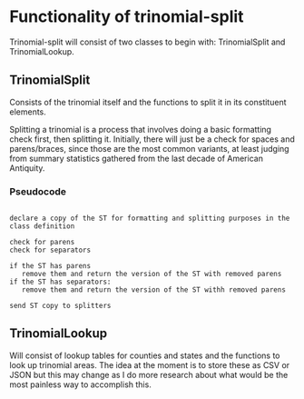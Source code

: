 # Functionality of trinomial-split

Trinomial-split will consist of two classes to begin with: TrinomialSplit and TrinomialLookup.

## TrinomialSplit

Consists of the trinomial itself and the functions to split it in its constituent elements.

Splitting a trinomial is a process that involves doing a basic formatting check first, then splitting it. Initially, there will just be a check for spaces and parens/braces, since those 
are the most common variants, at least judging from summary statistics gathered from the last decade of American Antiquity. 

### Pseudocode

```

declare a copy of the ST for formatting and splitting purposes in the class definition

check for parens
check for separators

if the ST has parens
   remove them and return the version of the ST with removed parens
if the ST has separators:
   remove them and return the version of the ST withh removed parens

send ST copy to splitters
```

## TrinomialLookup

Will consist of lookup tables for counties and states and the functions to look up trinomial areas. The idea at the moment is to store these as CSV or JSON but this may change as I do 
more research about what would be the most painless way to accomplish this.

